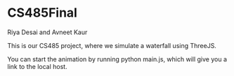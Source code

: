 # CS485Final
Riya Desai and Avneet Kaur

This is our CS485 project, where we simulate a waterfall using ThreeJS. 

You can start the animation by running python main.js, which will give you a link to the local host. 
